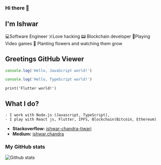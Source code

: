 ### Hi there 👋
## I'm Ishwar 

<!--###### ***Software Engineer*** | *** Javascript, TypeScript, Node js, React js, Flutter, IPFS, Blockchain(Bitcoin, Ethereum)***-->

💻Software Engineer
☠️Love hacking
📟 Blockchain developer
📱Playing Video games
🌱 Planting flowers and watching them grow


## Greetings GitHub Viewer

```JavaScript
console.log('Hello, JavaScript world!')
```

```TypeScript
console.log('Hello, TypeScript world!')
```

```flutter
print('Flutter world!')
```

## What I do?
    - I work with Node.js (Javascript, TypeScript),
    - I play with React js, Flutter, IPFS, Blockchain(Bitcoin, Ethereum)

<!--
**ishwarchandratiwari/ishwarchandratiwari** is a ✨ _special_ ✨ repository because its `README.md` (this file) appears on your GitHub profile.

Here are some ideas to get you started:

- 🔭 I’m currently working on ...
- 🌱 I’m currently learning ...
- 👯 I’m looking to collaborate on ...
- 🤔 I’m looking for help with ...
- 💬 Ask me about ...
- 📫 How to reach me: ...
- 😄 Pronouns: ...
- ⚡ Fun fact: ...
-->


* **Stackoverflow:** [ishwar-chandra-tiwari](https://stackoverflow.com/users/9042365/ishwar-chandra-tiwari?tab=profile)
* **Medium:** [ishwar.chandra](https://medium.com/@ishwar.chandra)



### My GitHub stats

![Github stats](https://github-readme-stats.vercel.app/api?username=ishwarchandratiwari&show_icons=true)




